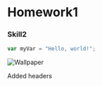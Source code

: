 # Homework1
### Skill2

``` javascript
var myVar = "Hello, world!";
```



![Wallpaper](https://github.com/Rohanmr3/skills-communicate-using-markdown/assets/143557050/a7029dd5-2f8b-40ce-9229-b9af81b90cc4)



Added headers
